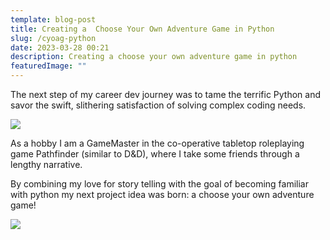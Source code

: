 ```yaml
---
template: blog-post
title: Creating a  Choose Your Own Adventure Game in Python
slug: /cyoag-python
date: 2023-03-28 00:21
description: Creating a choose your own adventure game in python
featuredImage: ""
---
```

The next step of my career dev journey was to tame the terrific Python and savor the swift, slithering satisfaction of solving complex coding needs.

![](/assets/python-dev-plan.png)

A﻿s a hobby I am a GameMaster in the co-operative tabletop roleplaying game Pathfinder (similar to D&D), where I take some friends through a lengthy narrative.

B﻿y combining my love for story telling with the goal of becoming familiar with python my next project idea was born: a choose your own adventure game!

![](/assets/dragon-of-doom-smaller.png)
